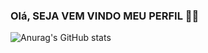 ### Olá, SEJA VEM VINDO MEU PERFIL  👋😀

![Anurag's GitHub stats](https://github-readme-stats.vercel.app/api?username=gabrielandrade&show_icons=true&theme=merko)




